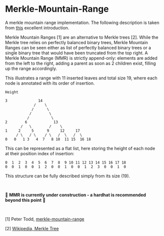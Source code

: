 # Merkle-Mountain-Range

A merkle mountain range implementation. The following description is taken from 
[this](https://github.com/mimblewimble/grin/blob/master/doc/mmr.md) excellent
introduction.

Merkle Mountain Ranges [1] are an alternative to Merkle trees [2]. While the
Merkle tree relies on perfectly balanced binary trees, Merkle Mountain Ranges
can be seen either as list of perfectly balanced binary trees or a single binary
tree that would have been truncated from the top right. A Merkle Mountain Range (MMR)
is strictly append-only: elements are added from the left to the right, adding a
parent as soon as 2 children exist, filling up the range accordingly.

This illustrates a range with 11 inserted leaves and total size 19, where each
node is annotated with its order of insertion.

```
Height

3              14
             /    \
            /      \
           /        \
          /          \
2        6            13
       /   \        /    \
1     2     5      9     12     17
     / \   / \    / \   /  \   /  \
0   0   1 3   4  7   8 10  11 15  16 18
```

This can be represented as a flat list, here storing the height of each node at their
position index of insertion:

```
0  1  2  3  4  5  6  7  8  9 10 11 12 13 14 15 16 17 18
0  0  1  0  0  1  2  0  0  1  0  0  1  2  3  0  0  1  0
```

This structure can be fully described simply from its size (19).

<br>

🚧 **MMR is currently under construction - a hardhat is recommended beyond this point** 🚧

<br>

[1] Peter Todd, [merkle-mountain-range](https://github.com/opentimestamps/opentimestamps-server/blob/master/doc/merkle-mountain-range.md)

[2] [Wikipedia, Merkle Tree](https://en.wikipedia.org/wiki/Merkle_tree)